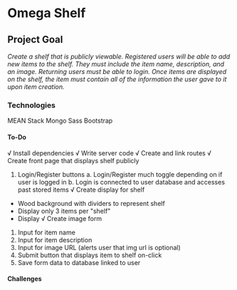 # Omega Shelf

## Project Goal
*Create a shelf that is publicly viewable. Registered users will be able to add new items to the shelf. They must include the item name, description, and an image. Returning users must be able to login. Once items are displayed on the shelf, the item must contain all of the information the user gave to it upon item creation.*

### Technologies
MEAN Stack
Mongo
Sass
Bootstrap

#### To-Do
√ Install dependencies
√ Write server code
√ Create and link routes
√ Create front page that displays shelf publicly
1. Login/Register buttons
a. Login/Register much toggle depending on if user is logged in
b. Login is connected to user database and accesses past stored items
√ Create display for shelf
+ Wood background with dividers to represent shelf
+ Display only 3 items per "shelf"
+ Display
√ Create image form
1. Input for item name
2. Input for item description
3. Input for image URL (alerts user that img url is optional)
4. Submit button that displays item to shelf on-click
5. Save form data to database linked to user

#### Challenges
